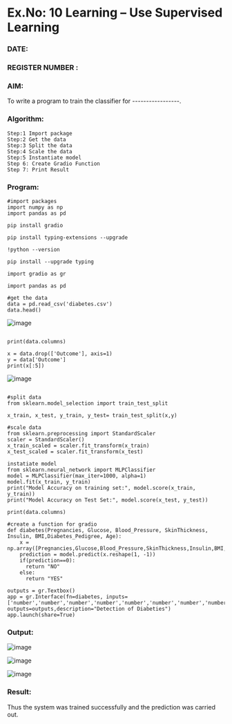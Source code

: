 # Ex.No: 10 Learning – Use Supervised Learning  
### DATE:                                                                            
### REGISTER NUMBER : 
### AIM: 
To write a program to train the classifier for -----------------.

###  Algorithm:
```
Step:1 Import package
Step:2 Get the data
Step:3 Split the data
Step:4 Scale the data
Step:5 Instantiate model
Step 6: Create Gradio Function
Step 7: Print Result
```

### Program:
```
#import packages
import numpy as np
import pandas as pd

pip install gradio

pip install typing-extensions --upgrade

!python --version

pip install --upgrade typing

import gradio as gr

import pandas as pd

#get the data
data = pd.read_csv('diabetes.csv')
data.head()
```

![image](https://github.com/Vijayalakshmi230/miniproject/assets/127175503/d77700c2-ebfd-43d6-9a00-a2357ed192fe)

```

print(data.columns)

x = data.drop(['Outcome'], axis=1)
y = data['Outcome']
print(x[:5])

```

![image](https://github.com/Vijayalakshmi230/miniproject/assets/127175503/7564d59a-2ee4-4272-a566-f70548e113c1)

```

#split data
from sklearn.model_selection import train_test_split

x_train, x_test, y_train, y_test= train_test_split(x,y)

#scale data
from sklearn.preprocessing import StandardScaler
scaler = StandardScaler()
x_train_scaled = scaler.fit_transform(x_train)
x_test_scaled = scaler.fit_transform(x_test)

instatiate model
from sklearn.neural_network import MLPClassifier
model = MLPClassifier(max_iter=1000, alpha=1)
model.fit(x_train, y_train)
print("Model Accuracy on training set:", model.score(x_train, y_train))
print("Model Accuracy on Test Set:", model.score(x_test, y_test))

print(data.columns)

#create a function for gradio
def diabetes(Pregnancies, Glucose, Blood_Pressure, SkinThickness, Insulin, BMI,Diabetes_Pedigree, Age):
    x = np.array([Pregnancies,Glucose,Blood_Pressure,SkinThickness,Insulin,BMI,Diabetes_Pedigree,Age])
    prediction = model.predict(x.reshape(1, -1))
    if(prediction==0):
      return "NO"
    else:
      return "YES"

outputs = gr.Textbox()
app = gr.Interface(fn=diabetes, inputs=['number','number','number','number','number','number','number','number'], outputs=outputs,description="Detection of Diabeties")
app.launch(share=True)
```

### Output:

![image](https://github.com/Vijayalakshmi230/miniproject/assets/127175503/d7423277-03d0-4789-9187-bad36e044e25)

![image](https://github.com/Vijayalakshmi230/miniproject/assets/127175503/9f1d10e9-af64-431f-834b-d250d3888170)

![image](https://github.com/Vijayalakshmi230/miniproject/assets/127175503/a0882788-27e3-44c4-9e29-ca759516affa)




### Result:
Thus the system was trained successfully and the prediction was carried out.
